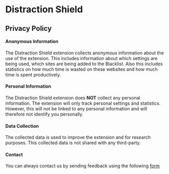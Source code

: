 # Distraction Shield

## Privacy Policy
#### Anonymous Information 

The Distraction Shield extension collects anonymous information about the use of the extension.
This includes information about which settings are being used, which sites are being added to the Blacklist.
Also this includes statistics on how much time is wasted on these websites and how much time is spent productively. 

#### Personal Information

The Distraction Shield extension does **NOT** collect any personal information. The extension will only track personal settings and statistics. However, this will not be linked to any personal information and will therefore not identify you personally.

#### Data Collection

The collected data is used to improve the extension and for research purposes. This collected data is not shared with any third-party.

#### Contact 

You can always contact us by sending feedback using the following [form](https://docs.google.com/forms/d/e/1FAIpQLScHTpTaGD19HJd4d7k98FV_20-NwRV0dp9xNMWza7_1KsiGag/viewform)